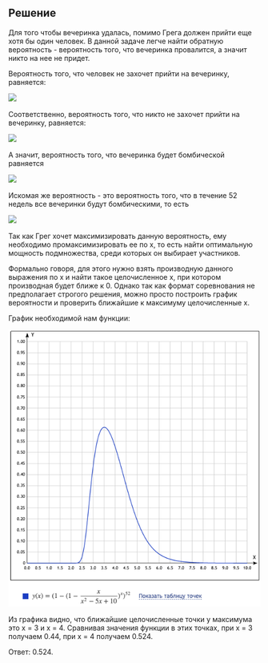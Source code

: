 ## Решение

Для того чтобы вечеринка удалась, помимо Грега должен прийти еще хотя бы один человек. В данной задаче легче найти обратную вероятность - 
вероятность того, что вечеринка провалится, а значит никто на нее не придет.

Вероятность того, что человек не захочет прийти на вечеринку, равняется:

<img src="https://render.githubusercontent.com/render/math?math=1-\frac{x}{x^2-5x%2B\10}">

Соответственно, вероятность того, что никто не захочет прийти на вечеринку, равняется:

<img src="https://render.githubusercontent.com/render/math?math=(1-\frac{x}{x^2-5x%2B\10})^x">

А значит, вероятность того, что вечеринка будет бомбической равняется

<img src="https://render.githubusercontent.com/render/math?math=1-(1-\frac{x}{x^2-5x%2B\10})^x">

Искомая же вероятность - это вероятность того, что в течение 52 недель все вечеринки будут бомбическими, то есть

<img src="https://render.githubusercontent.com/render/math?math=(1-(1-\frac{x}{x^2-5x%2B\10})^x)^52">

Так как Грег хочет максимизировать данную вероятность, ему необходимо промаксимизировать ее по х, то есть найти оптимальную мощность подмножества,
среди которых он выбирает участников.

Формально говоря, для этого нужно взять производную данного выражения по x и найти такое целочисленное x, при котором производная будет ближе к 0.
Однако так как формат соревнования не предполагает строгого решения, можно просто построить график вероятности и проверить ближайшие к максимуму целочисленные x.

График необходимой нам функции:

![Graph](https://github.com/marialysyuk/Yandex-Cup/blob/main/Analytics/Final/E.Party/Graph%20to%206E.Party.png)

Из графика видно, что ближайшие целочисленные точки у максимума это x = 3 и x = 4. Сравнивая значения функции в этих точках, при x = 3 получаем 0.44, при x = 4 получаем 0.524.

Ответ: 0.524.
